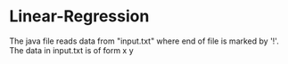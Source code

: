 # Linear-Regression
The java file reads data from "input.txt" where end of file is marked by '!'. The data in input.txt is of form x  y
